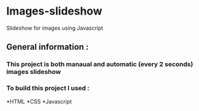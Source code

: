 # Images-slideshow
Slideshow for images  using Javascript
## General information :
### This project is both manaual and automatic (every 2 seconds) images slideshow
### To build this project I used :
*HTML
*CSS
*Javascript
